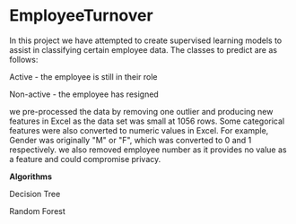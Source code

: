 # EmployeeTurnover

In this project we have attempted to create supervised learning models to assist in classifying certain employee data. The classes to predict are as follows:

Active - the employee is still in their role

Non-active - the employee has resigned

we pre-processed the data by removing one outlier and producing new features in Excel as the data set was small at 1056 rows. Some categorical features were also converted to numeric values in Excel. For example, Gender was originally "M" or "F", which was converted to 0 and 1 respectively. we also removed employee number as it provides no value as a feature and could compromise privacy.

**Algorithms**

Decision Tree

Random Forest

